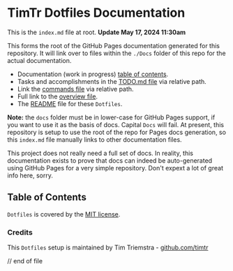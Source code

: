 # TimTr Dotfiles Documentation

This is the `index.md` file at root. **Update May 17, 2024 11:30am**

This forms the root of the GitHub Pages documentation generated for this repository. It will link over to files within the `./Docs` folder of this repo for the actual documentation.

* Documentation (work in progress) [table of contents](Docs/index.html).
* Tasks and accomplishments in the [TODO.md file](Docs/todo.html) via relative path.
* Link the [commands file](Docs/commands.html) via relative path.
* Full link to the [overview file](Docs/overview.html).
* The [README](readme.md) file for these `Dotfiles`.


**Note:**  the `docs` folder must be in lower-case for GitHub Pages support, if you want to use it as the basis of docs. Capital `Docs` will fail. At present, this repository is setup to use the root of the repo for Pages docs generation, so this `index.md` file manually links to other documentation files.

This project does not really need a full set of docs. In reality, this documentation exists to prove that docs can indeed be auto-generated using GitHub Pages for a very simple repository. Don't expext a lot of great info here, sorry.


## Table of Contents

`Dotfiles` is covered by the [MIT license](license.md).


### Credits

This `Dotfiles` setup is maintained by Tim Triemstra - [github.com/timtr](https://github.com/timtr)


// end of file
